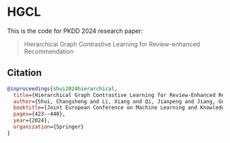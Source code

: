 # HGCL

This is the code for PKDD 2024 research paper: 
> Hierarchical Graph Contrastive Learning for Review-enhanced Recommendation

## Citation
```bibtex
@inproceedings{shui2024hierarchical,
  title={Hierarchical Graph Contrastive Learning for Review-Enhanced Recommendation},
  author={Shui, Changsheng and Li, Xiang and Qi, Jianpeng and Jiang, Guiyuan and Yu, Yanwei},
  booktitle={Joint European Conference on Machine Learning and Knowledge Discovery in Databases},
  pages={423--440},
  year={2024},
  organization={Springer}
}
```
